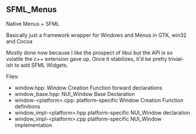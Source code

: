 ## SFML_Menus

Native Menus + SFML

Basically just a framework wrapper for Windows and Menus in GTK, win32 and Cocoa

Mostly done now because I like the prospect of libui but the API is so volatile the c++ extension gave up. Once it stabilizes, it'd be pretty trivial-ish to add SFML Widgets.  

Files:  
 - window.hpp: Window Creation Function forward declarations
 - window_base.hpp: NUI_Window Base Declaration
 - window-\<platform>.cpp: platform-specific Window Creation Function definitions
 - window_impl-\<platform>.hpp platform-specific NUI_Window declaration
 - window_impl-\<platform>.cpp platform-specific NUI_Window implementation